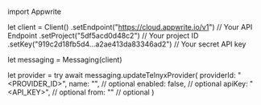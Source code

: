 import Appwrite

let client = Client()
    .setEndpoint("https://cloud.appwrite.io/v1") // Your API Endpoint
    .setProject("5df5acd0d48c2") // Your project ID
    .setKey("919c2d18fb5d4...a2ae413da83346ad2") // Your secret API key

let messaging = Messaging(client)

let provider = try await messaging.updateTelnyxProvider(
    providerId: "<PROVIDER_ID>",
    name: "<NAME>", // optional
    enabled: false, // optional
    apiKey: "<API_KEY>", // optional
    from: "<FROM>" // optional
)

